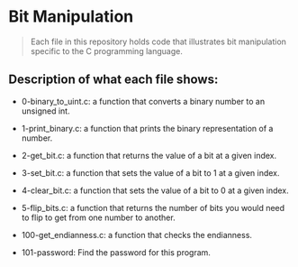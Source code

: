 # Bit Manipulation
> Each file in this repository holds code that illustrates bit manipulation
> specific to the C programming language.

## Description of what each file shows:
* 0-binary_to_uint.c: a function that converts a binary number to an unsigned int.

* 1-print_binary.c: a function that prints the binary representation of a number.

* 2-get_bit.c: a function that returns the value of a bit at a given index.

* 3-set_bit.c: a function that sets the value of a bit to 1 at a given index.

* 4-clear_bit.c: a function that sets the value of a bit to 0 at a given index.

* 5-flip_bits.c: a function that returns the number of bits you would need to flip to get from one number to another.

* 100-get_endianness.c: a function that checks the endianness.

* 101-password: Find the password for this program.
